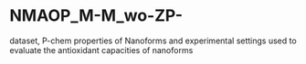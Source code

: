 # NMAOP_M-M_wo-ZP-
dataset, P-chem properties of Nanoforms and experimental settings used to evaluate the antioxidant capacities of nanoforms
